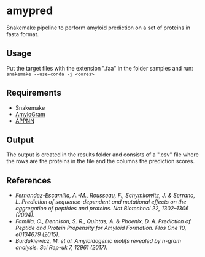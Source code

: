 # amypred
Snakemake pipeline to perform amyloid prediction on a set of proteins in fasta format.
## Usage
Put the target files with the extension ".faa" in the folder samples and run:
`snakemake --use-conda -j <cores>`
## Requirements
- Snakemake
- [AmyloGram](https://github.com/michbur/AmyloGram)
- [APPNN](https://cran.r-project.org/web/packages/appnn/index.html)
## Output
The output is created in the results folder and consists of a ".csv" file where the rows are the proteins in the file and the columns the prediction scores.
## References
- *Fernandez-Escamilla, A.-M., Rousseau, F., Schymkowitz, J. & Serrano, L. Prediction of sequence-dependent and mutational effects on the aggregation of peptides and proteins. Nat Biotechnol 22, 1302–1306 (2004).*
- *Família, C., Dennison, S. R., Quintas, A. & Phoenix, D. A. Prediction of Peptide and Protein Propensity for Amyloid Formation. Plos One 10, e0134679 (2015).*
- *Burdukiewicz, M. et al. Amyloidogenic motifs revealed by n-gram analysis. Sci Rep-uk 7, 12961 (2017).*
